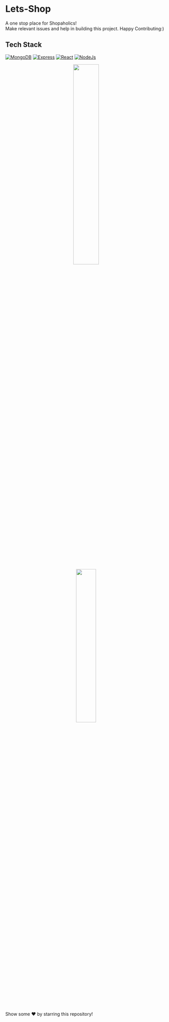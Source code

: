 # Lets-Shop
A one stop place for Shopaholics!
<br/>
Make relevant issues and help in building this project. Happy Contributing:)
## Tech Stack
[![MongoDB](https://img.shields.io/badge/MongoDB-%234ea94b.svg?style=for-the-badge&logo=mongodb&logoColor=white)](https://reactjs.org/docs/getting-started.html)
[![Express](https://img.shields.io/badge/express.js-%23404d59.svg?style=for-the-badge&logo=express&logoColor=%2361DAFB)](https://reactjs.org/docs/getting-started.html)
[![React](https://img.shields.io/badge/react-%2320232a.svg?style=for-the-badge&logo=react&logoColor=%2361DAFB)](https://reactjs.org/docs/getting-started.html)
[![NodeJs](https://img.shields.io/badge/node.js-%2343853D.svg?style=for-the-badge&logo=node-dot-js&logoColor=white)](https://reactjs.org/docs/getting-started.html)
<p>
<p align="center"><img src="https://www.upbeatsoles.com/wp-content/uploads/2014/07/1-going-shopping.gif" width = 40%></p>

<p align="center"><img src="https://media.tenor.com/images/9ab245324a95fdb46ba5a06f8e20143e/tenor.gif" width = 35%></p>



</p>
<p>Show some ❤ by starring this repository!</p>
